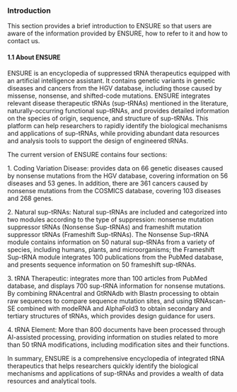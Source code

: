 ### Introduction

This section provides a brief introduction to ENSURE so that users are aware of the information provided by ENSURE, how to refer to it and how to contact us\.

#### 1\.1 About ENSURE

ENSURE is an encyclopedia of suppressed tRNA therapeutics equipped with an artificial intelligence assistant\. It contains genetic variants in genetic diseases and cancers from the HGV database, including those caused by missense, nonsense, and shifted\-code mutations\. ENSURE integrates relevant disease therapeutic tRNAs \(sup\-tRNAs\) mentioned in the literature, naturally\-occurring functional sup\-tRNAs, and provides detailed information on the species of origin, sequence, and structure of sup\-tRNAs\. This platform can help researchers to rapidly identify the biological mechanisms and applications of sup\-tRNAs, while providing abundant data resources and analysis tools to support the design of engineered tRNAs\.

The current version of ENSURE contains four sections:

1\. Coding Variation Disease: provides data on 66 genetic diseases caused by nonsense mutations from the HGV database, covering information on 56 diseases and 53 genes\. In addition, there are 361 cancers caused by nonsense mutations from the COSMICS database, covering 103 diseases and 268 genes\.

2\. Natural sup\-tRNAs: Natural sup\-tRNAs are included and categorized into two modules according to the type of suppression: nonsense mutation suppressor tRNAs \(Nonsense Sup\-tRNAs\) and frameshift mutation suppressor tRNAs \(Frameshift Sup\-tRNAs\)\. The Nonsense Sup\-tRNA module contains information on 50 natural sup\-tRNAs from a variety of species, including humans, plants, and microorganisms; the Frameshift Sup\-tRNA module integrates 100 publications from the PubMed database, and presents sequence information on 50 frameshift sup\-tRNAs\.

3\. tRNA Therapeutic: integrates more than 100 articles from PubMed database, and displays 700 sup\-tRNA information for nonsense mutations\. By combining RNAcentral and GtRNAdb with Blastn processing to obtain raw sequences to compare sequence mutation sites, and using tRNAscan\-SE combined with modeRNA and AlphaFold3 to obtain secondary and tertiary structures of tRNAs, which provides design guidance for users\.

4\. tRNA Element: More than 800 documents have been processed through AI\-assisted processing, providing information on studies related to more than 50 tRNA modifications, including modification sites and their functions\.

In summary, ENSURE is a comprehensive encyclopedia of integrated tRNA therapeutics that helps researchers quickly identify the biological mechanisms and applications of sup\-tRNAs and provides a wealth of data resources and analytical tools\.

